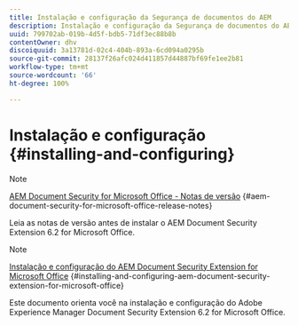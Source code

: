 ```yaml
---
title: Instalação e configuração da Segurança de documentos do AEM
description: Instalação e configuração da Segurança de documentos do AEM
uuid: 799702ab-019b-4d5f-bdb5-71df3ec88b8b
contentOwner: dhv
discoiquuid: 3a13781d-02c4-404b-893a-6cd094a0295b
source-git-commit: 28137f26afc024d411857d44887bf69fe1ee2b81
workflow-type: tm+mt
source-wordcount: '66'
ht-degree: 100%

---
```



# Instalação e configuração {#installing-and-configuring}

>[!NOTE]
>
>[AEM Document Security for Microsoft Office - Notas de versão](../document-security-extension-release-notes.md) {#aem-document-security-for-microsoft-office-release-notes}
>
>Leia as notas de versão antes de instalar o AEM Document Security Extension 6.2 for Microsoft Office.

>[!NOTE]
>
>[Instalação e configuração do AEM Document Security Extension for Microsoft Office](../installing-configuring-aemdsext.md) {#installing-and-configuring-aem-document-security-extension-for-microsoft-office}
>
>Este documento orienta você na instalação e configuração do Adobe Experience Manager Document Security Extension 6.2 for Microsoft Office.

